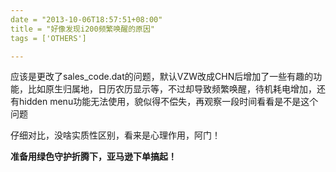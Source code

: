 ```yaml
---
date = "2013-10-06T18:57:51+08:00"
title = "好像发现i200频繁唤醒的原因"
tags = ['OTHERS']

---
```


应该是更改了sales_code.dat的问题，默认VZW改成CHN后增加了一些有趣的功能，比如原生归属地，日历农历显示等，不过却导致频繁唤醒，待机耗电增加，还有hidden menu功能无法使用，貌似得不偿失，再观察一段时间看看是不是这个问题

仔细对比，没啥实质性区别，看来是心理作用，阿门！

**准备用绿色守护折腾下，亚马逊下单搞起！**
